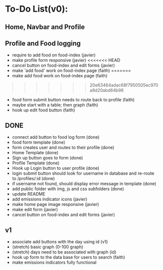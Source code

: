 # **To-Do List(v0):**
## Home, Navbar and Profile

## Profile and Food logging
- require to add food on food-index (javier)
- make profile form responsive (javier)
<<<<<<< HEAD
- cancel button on food-index and edit forms (javier)
- make 'add food' work on food-index page (faith)
=======
- make add food work on food-index page (faith)
>>>>>>> 20e63464adac68f7950505ec970a8d20abd64b96
- food form submit button needs to route back to profile (faith)
- maybe start with a table; then graph (faith)
- hook up edit food button (faith)

## DONE
- connect add button to food log form (done)
- food form template (done)
- form creates user and routes to their profile (done)
- Home Template (done)
- Sign up button goes to form (done)
- Profile Template (done)
- Hook up Login button to user profile (done)
- login submit button should look for username in database and re-route to /profiles/:id (done)
- if username not found, should display error message in template (done)
- add public folder with img, js and css subfolders (done)
- update README
- add emissions indicator icons (javier)
- make home page image responsive (javier)
- make edit form (javier)
- cancel button on food-index and edit forms (javier)

## v1
- associate add buttons with the day using id (v1)
- (stretch) basic graph (0-100 graph)
- (stretch) days need to be associated with graph (id)
- hook up form to the data base for users to search (faith)
- make emissions indicators fully functional
